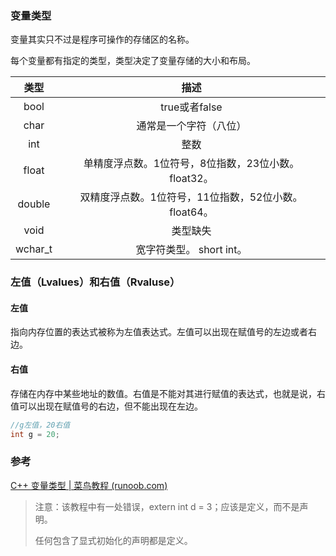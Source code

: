 ### 变量类型

变量其实只不过是程序可操作的存储区的名称。

每个变量都有指定的类型，类型决定了变量存储的大小和布局。

|  类型   |                         描述                         |
| :-----: | :--------------------------------------------------: |
|  bool   |                    true或者false                     |
|  char   |                通常是一个字符（八位）                |
|   int   |                         整数                         |
|  float  | 单精度浮点数。1位符号，8位指数，23位小数。float32。  |
| double  | 双精度浮点数。1位符号，11位指数，52位小数。float64。 |
|  void   |                       类型缺失                       |
| wchar_t |               宽字符类型。 short int。               |



### 左值（Lvalues）和右值（Rvaluse）

#### 左值

指向内存位置的表达式被称为左值表达式。左值可以出现在赋值号的左边或者右边。

#### 右值

存储在内存中某些地址的数值。右值是不能对其进行赋值的表达式，也就是说，右值可以出现在赋值号的右边，但不能出现在左边。

``` c++
//g左值，20右值
int g = 20;
```



### 参考

[C++ 变量类型 | 菜鸟教程 (runoob.com)](https://www.runoob.com/cplusplus/cpp-variable-types.html)

> 注意：该教程中有一处错误，extern int d = 3；应该是定义，而不是声明。
>
> 任何包含了显式初始化的声明都是定义。

